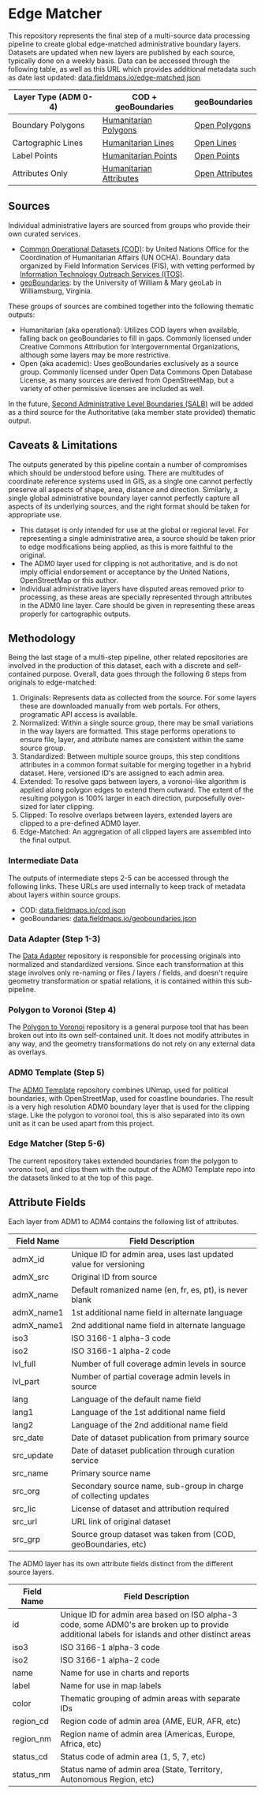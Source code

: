 # Edge Matcher

This repository represents the final step of a multi-source data processing pipeline to create global edge-matched administrative boundary layers. Datasets are updated when new layers are published by each source, typically done on a weekly basis. Data can be accessed through the following table, as well as this URL which provides additional metadata such as date last updated: [data.fieldmaps.io/edge-matched.json](https://data.fieldmaps.io/edge-matched.json)

| Layer Type (ADM 0-4) | COD + geoBoundaries                                                                                  | geoBoundaries                                                                        |
| -------------------- | ---------------------------------------------------------------------------------------------------- | ------------------------------------------------------------------------------------ |
| Boundary Polygons    | [Humanitarian Polygons](https://data.fieldmaps.io/edge-matched/humanitarian/adm_polygons.gpkg.zip)   | [Open Polygons](https://data.fieldmaps.io/edge-matched/open/adm_polygons.gpkg.zip)   |
| Cartographic Lines   | [Humanitarian Lines](https://data.fieldmaps.io/edge-matched/humanitarian/adm_lines.gpkg.zip)         | [Open Lines](https://data.fieldmaps.io/edge-matched/open/adm_lines.gpkg.zip)         |
| Label Points         | [Humanitarian Points](https://data.fieldmaps.io/edge-matched/humanitarian/adm_points.gpkg.zip)       | [Open Points](https://data.fieldmaps.io/edge-matched/open/adm_points.gpkg.zip)       |
| Attributes Only      | [Humanitarian Attributes](https://data.fieldmaps.io/edge-matched/humanitarian/adm_polygons.xlsx.zip) | [Open Attributes](https://data.fieldmaps.io/edge-matched/open/adm_polygons.xlsx.zip) |

## Sources

Individual administrative layers are sourced from groups who provide their own curated services.

- [Common Operational Datasets (COD)](https://cod.unocha.org/): by United Nations Office for the Coordination of Humanitarian Affairs (UN OCHA). Boundary data organized by Field Information Services (FIS), with vetting performed by [Information Technology Outreach Services (ITOS)](https://cviog.uga.edu/international-center/).
- [geoBoundaries](https://www.geoboundaries.org/): by the University of William & Mary geoLab in Williamsburg, Virginia.

These groups of sources are combined together into the following thematic outputs:

- Humanitarian (aka operational): Utilizes COD layers when available, falling back on geoBoundaries to fill in gaps. Commonly licensed under Creative Commons Attribution for Intergovernmental Organizations, although some layers may be more restrictive.
- Open (aka academic): Uses geoBoundaries exclusively as a source group. Commonly licensed under Open Data Commons Open Database License, as many sources are derived from OpenStreetMap, but a variety of other permissive licenses are included as well.

In the future, [Second Administrative Level Boundaries (SALB)](https://www.unsalb.org) will be added as a third source for the Authoritative (aka member state provided) thematic output.

## Caveats & Limitations

The outputs generated by this pipeline contain a number of compromises which should be understood before using. There are multitudes of coordinate reference systems used in GIS, as a single one cannot perfectly preserve all aspects of shape, area, distance and direction. Similarly, a single global administrative boundary layer cannot perfectly capture all aspects of its underlying sources, and the right format should be taken for appropriate use.

- This dataset is only intended for use at the global or regional level. For representing a single administrative area, a source should be taken prior to edge modifications being applied, as this is more faithful to the original.
- The ADM0 layer used for clipping is not authoritative, and is do not imply official endorsement or acceptance by the United Nations, OpenStreetMap or this author.
- Individual administrative layers have disputed areas removed prior to processing, as these areas are specially represented through attributes in the ADM0 line layer. Care should be given in representing these areas properly for cartographic outputs.

## Methodology

Being the last stage of a multi-step pipeline, other related repositories are involved in the production of this dataset, each with a discrete and self-contained purpose. Overall, data goes through the following 6 steps from originals to edge-matched:

1. Originals: Represents data as collected from the source. For some layers these are downloaded manually from web portals. For others, programatic API access is available.
2. Normalized: Within a single source group, there may be small variations in the way layers are formatted. This stage performs operations to ensure file, layer, and attribute names are consistent within the same source group.
3. Standardized: Between multiple source groups, this step conditions attributes in a common format suitable for merging together in a hybrid dataset. Here, versioned ID's are assigned to each admin area.
4. Extended: To resolve gaps between layers, a voronoi-like algorithm is applied along polygon edges to extend them outward. The extent of the resulting polygon is 100% larger in each direction, purposefully over-sized for later clipping.
5. Clipped: To resolve overlaps between layers, extended layers are clipped to a pre-defined ADM0 layer.
6. Edge-Matched: An aggregation of all clipped layers are assembled into the final output.

### Intermediate Data

The outputs of intermediate steps 2-5 can be accessed through the following links. These URLs are used internally to keep track of metadata about layers within source groups.

- COD: [data.fieldmaps.io/cod.json](https://data.fieldmaps.io/cod.json)
- geoBoundaries: [data.fieldmaps.io/geoboundaries.json](https://data.fieldmaps.io/geoboundaries.json)

### Data Adapter (Step 1-3)

The [Data Adapter](https://github.com/fieldmaps/data-adapter) repository is responsible for processing originals into normalized and standardized versions. Since each transformation at this stage involves only re-naming or files / layers / fields, and doesn't require geometry transformation or spatial relations, it is contained within this sub-pipeline.

### Polygon to Voronoi (Step 4)

The [Polygon to Voronoi](https://github.com/fieldmaps/polygon-voronoi) repository is a general purpose tool that has been broken out into its own self-contained unit. It does not modify attributes in any way, and the geometry transformations do not rely on any external data as overlays.

### ADM0 Template (Step 5)

The [ADM0 Template](https://github.com/fieldmaps/adm0-template) repository combines UNmap, used for political boundaries, with OpenStreetMap, used for coastline boundaries. The result is a very high resolution ADM0 boundary layer that is used for the clipping stage. Like the polygon to voronoi tool, this is also separated into its own unit as it can be used apart from this project.

### Edge Matcher (Step 5-6)

The current repository takes extended boundaries from the polygon to voronoi tool, and clips them with the output of the ADM0 Template repo into the datasets linked to at the top of this page.

## Attribute Fields

Each layer from ADM1 to ADM4 contains the following list of attributes.

| Field Name | Field Description                                                |
| ---------- | ---------------------------------------------------------------- |
| admX_id    | Unique ID for admin area, uses last updated value for versioning |
| admX_src   | Original ID from source                                          |
| admX_name  | Default romanized name (en, fr, es, pt), is never blank          |
| admX_name1 | 1st additional name field in alternate language                  |
| admX_name1 | 2nd additional name field in alternate language                  |
| iso3       | ISO 3166-1 alpha-3 code                                          |
| iso2       | ISO 3166-1 alpha-2 code                                          |
| lvl_full   | Number of full coverage admin levels in source                   |
| lvl_part   | Number of partial coverage admin levels in source                |
| lang       | Language of the default name field                               |
| lang1      | Language of the 1st additional name field                        |
| lang2      | Language of the 2nd additional name field                        |
| src_date   | Date of dataset publication from primary source                  |
| src_update | Date of dataset publication through curation service             |
| src_name   | Primary source name                                              |
| src_org    | Secondary source name, sub-group in charge of collecting updates |
| src_lic    | License of dataset and attribution required                      |
| src_url    | URL link of original dataset                                     |
| src_grp    | Source group dataset was taken from (COD, geoBoundaries, etc)    |

The ADM0 layer has its own attribute fields distinct from the different source layers.

| Field Name | Field Description                                                                                                                               |
| ---------- | ----------------------------------------------------------------------------------------------------------------------------------------------- |
| id         | Unique ID for admin area based on ISO alpha-3 code, some ADM0's are broken up to provide additional labels for islands and other distinct areas |
| iso3       | ISO 3166-1 alpha-3 code                                                                                                                         |
| iso2       | ISO 3166-1 alpha-2 code                                                                                                                         |
| name       | Name for use in charts and reports                                                                                                              |
| label      | Name for use in map labels                                                                                                                      |
| color      | Thematic grouping of admin areas with separate IDs                                                                                              |
| region_cd  | Region code of admin area (AME, EUR, AFR, etc)                                                                                                  |
| region_nm  | Region name of admin area (Americas, Europe, Africa, etc)                                                                                       |
| status_cd  | Status code of admin area (1, 5, 7, etc)                                                                                                        |
| status_nm  | Status name of admin area (State, Territory, Autonomous Region, etc)                                                                            |
